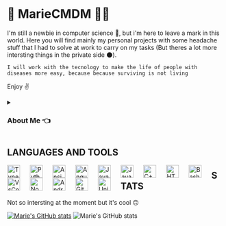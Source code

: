 # 🚵 MarieCMDM 👨‍💻

I'm still a newbie in computer science 🍼, but i'm here to leave a mark in this world. Here you will find mainly my personal projects with some headache stuff that I had to solve at work to carry on my tasks (But theres a lot more intersting things in the private side 🌑).

`` I will work with the tecnology to make the life of people with diseases more easy, because because surviving is not living ``

Enjoy ✌


<details> 
<summary> <h3> About Me  👈</h3> </summary>
👋 Hi, i'm Mattia Castellani, i'm born in 1996 and i'm from Treppo Grande in Friuli (Italy 🇮🇹).

I studied Computer science at Università degli studi di Udine. <br/>
I studied Biomedical Informatics at ITS A. Volta per le Nuove tecnologie della vita. 

I'm a tech enthusiast and a cyclist but also do some other sports.

I've done other jobs durning my studies and i start working with tech only recently so i consider myself a newbie but i've done some serious stuff already as :
- Build API's with node and express
- Build a Computer Vision model that recognize colored cubes 

and i've no much time to make personal projets based on that skills now.


As soon as i've the budget i will firstly buy a desktop pc (yeah i'm using a laptop now) with a decent nvidia card to do some Machine Learning stuff.
Than i will build my home lab to host my private cloud, nas, router and other nice things. 
        
</details>

## LANGUAGES AND TOOLS

<img align="left" alt="TypeScript" width="30px" style="padding-right:20px;" src="https://cdn.jsdelivr.net/gh/devicons/devicon/icons/typescript/typescript-plain.svg" />
<img align="left" alt="Python" width="30px" style="padding-right:20px;" src="https://cdn.jsdelivr.net/gh/devicons/devicon/icons/python/python-plain.svg" />
<img align="left" alt="Ansible" width="30px" style="padding-right:20px;" src="https://cdn.jsdelivr.net/gh/devicons/devicon/icons/ansible/ansible-original.svg" />
<img align="left" alt="Angular" width="30px" style="padding-right:20px;" src="https://cdn.jsdelivr.net/gh/devicons/devicon/icons/angularjs/angularjs-plain.svg" />
<img align="left" alt="JavaScript" width="30px" style="padding-right:20px;" src="https://cdn.jsdelivr.net/gh/devicons/devicon/icons/javascript/javascript-plain.svg" />
<img align="left" alt="Java" width="30px" style="padding-right:20px;" src="https://cdn.jsdelivr.net/gh/devicons/devicon/icons/java/java-original.svg"/>
<img align="left" alt="C++" width="30px" style="padding-right:20px;" src="https://cdn.jsdelivr.net/gh/devicons/devicon/icons/cplusplus/cplusplus-line.svg" />
<img align="left" alt="HTML" width="30px" style="padding-right:20px;" src="https://cdn.jsdelivr.net/gh/devicons/devicon/icons/html5/html5-plain.svg" />
<img align="left" alt="Bash" width="30px" style="padding-right:20px;" src="https://cdn.jsdelivr.net/gh/devicons/devicon/icons/bash/bash-original.svg" />
<img align="left" alt="VsCode" width="30px" style="padding-right:20px;" src="https://cdn.jsdelivr.net/gh/devicons/devicon/icons/vscode/vscode-original.svg" />
<img align="left" alt="NodeJS" width="30px" style="padding-right:20px;" src="https://cdn.jsdelivr.net/gh/devicons/devicon/icons/nodejs/nodejs-original.svg" />
<img align="left" alt="AndroidStudio" width="30px" style="padding-right:20px;" src="https://cdn.jsdelivr.net/gh/devicons/devicon/icons/androidstudio/androidstudio-original.svg" />
<img align="left" alt="Git" width="30px" style="padding-right:20px;" src="https://cdn.jsdelivr.net/gh/devicons/devicon/icons/git/git-original.svg" />
<img align="left" alt="Unity" width="30px" style="padding-right:20px;" src="https://cdn.jsdelivr.net/gh/devicons/devicon/icons/unity/unity-original.svg" />

## STATS
Not so intersting at the moment but it's cool 🙃

[![Marie's GitHub stats](https://github-readme-stats.vercel.app/api?username=MarieCMDM&show_icons=true&theme=cobalt)](https://github.com/anuraghazra/github-readme-stats)
![Marie's GitHub stats](https://github-readme-stats.vercel.app/api?username=MarieCMDM&show_icons=true&theme=cobalt)

